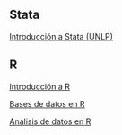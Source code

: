 
## Stata

[Introducción a Stata (UNLP)](https://msangia.github.io/stata.html)        

## R

[Introducción a R](https://msangia.github.io/R/01Intro.html)

[Bases de datos en R](https://msangia.github.io/R/02BaseDatos.html)

[Análisis de datos en R](https://msangia.github.io/R/03AnalisisDatos.html)
